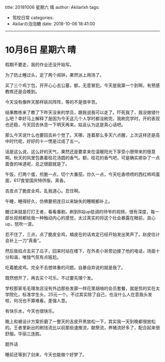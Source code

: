 title: 20181006 星期六 晴
author: Akilarlxh
tags:
  - 驾校日常
categories:
  - Akilarの泡泡糖
date: 2018-10-06 18:41:00
---
# 10月6日 星期六 晴

假期不要走，我的作业还没开始写。

为了防止睡过头，定了两个闹钟，果然派上用场了。

买了三个鸡丁包，开开心心去公墓，额，无意冒犯。今天是我第一个到啊，有预感教练还是会晚到。

今天没有像昨天那样妖风阵阵，等的不是很辛苦。

结果教练来了教了下昨天没来的学员，跟我说我可以走了。吓死我了，我没做错什么吧？幸好马上解释了是因为今天这几个人学时都没刷完，我刷完学时，开的表现也还稳，今天回去休息一下明天再来。姑且认为这是真心话吧。

那么今天说什么也要回去补个觉了。天哪，连着那么多天六点醒，上次这样还是高中时代呢，好好的十一愣是过成了五一。

话是这么说，这么好的天气，果然还是要拿来在温暖阳光下享受小憩带来的惬意啊。秋天的风里包裹着桂花汤圆的香气。额，桂花的香气吧，可是确实掺杂了一点面食的味道呢，总之很甜就是了。

午饭，打两个蛋，煎脆一点，切个大番茄，炒久一点，今天吃香喷喷的西红柿鸡蛋面，617食堂国庆特供版，真香。

吉皮点了脆皮全鸡，乱我道心。忍住啊。

午睡，睡得好久，仿佛要把连日以来缺失的睡眠都补上。

醒过来就是打打王者，看看番剧。刷到B站up低调的帅爷的视频，很有深度，每一部长视频都给我一种触动内心的感觉，太过真实的将这个社会暴露在眼前，良心up，怒吹一波。

忍不住了，三点，点了脆皮全鸡，楠皮在的话肯定已经开始发出笑声了，赵皮估计会补上一刀“真香”。

然后我掐点去买了瓜子，回来时站在楼下，在外卖小哥旁边接了他的电话，场面十分和谐，唯独气氛有点尴尬。

吃着脆皮鸡，完全不去想体重的问题。自暴自弃说的就是我了。

既然想开了，再去买个可乐。不过要先理个发。

学校那家毛毛理发店没有外边那些发廊一样花里胡哨的会员套餐，就是剪的实在太学院化，标准学生头，25元一个。不过其实除了自己，也没什么人在意我头发啦，何况也不算难看。差强人意。

有快乐水，今天也很快乐。

晚上和被设计方案折磨了一整天的吉皮开黑放松一下，其实我一天到晚都很放松的。王者里新出的刷钱流比以前那些速推流，献祭流，养猪流好多了，配合起来很舒服。华丽三连胜。

题外话

睡前还等到了剑来，今天也能做个好梦了。